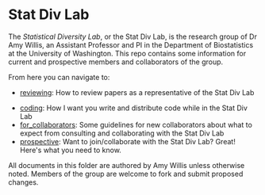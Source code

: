 # Stat Div Lab

The *Statistical Diversity Lab*, or the Stat Div Lab, is the research group of Dr Amy Willis, an Assistant Professor and PI in the Department of Biostatistics at the University of Washington. This repo contains some information for current and prospective members and collaborators of the group.

From here you can navigate to:

- [reviewing](reviewing): How to review papers as a representative of the Stat Div Lab
<!-- - mentoring: My expectations for my graduate students, and what my graduate students can expect from me -->
- [coding](/coding): How I want you write and distribute code while in the Stat Div Lab
- [for_collaborators](/for_collaborators): Some guidelines for new collaborators about what to expect from consulting and collaborating with the Stat Div Lab
- [prospective](/prospective): Want to join/collaborate with the Stat Div Lab? Great! Here's what you need to know.

All documents in this folder are authored by Amy Willis unless otherwise noted.
Members of the group are welcome to fork and submit proposed changes.
